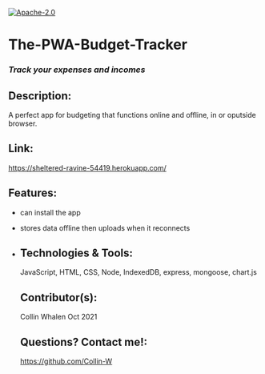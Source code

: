 [![Apache-2.0](https://img.shields.io/badge/Apache-License-blue.svg)](https://opensource.org/licenses/Apache-2.0)


# The-PWA-Budget-Tracker

### *Track your expenses and incomes*

## Description: 
A perfect app for budgeting that functions online and offline, in or oputside browser.


  ## Link:
  https://sheltered-ravine-54419.herokuapp.com/
    
  ## Features:
- can install the app
- stores data offline then uploads when it reconnects 
- 
  ## Technologies & Tools:
    JavaScript, HTML, CSS, Node, IndexedDB, express, mongoose, chart.js
    
  ## Contributor(s):
    Collin Whalen Oct 2021 

  ## Questions? Contact me!:
  https://github.com/Collin-W

